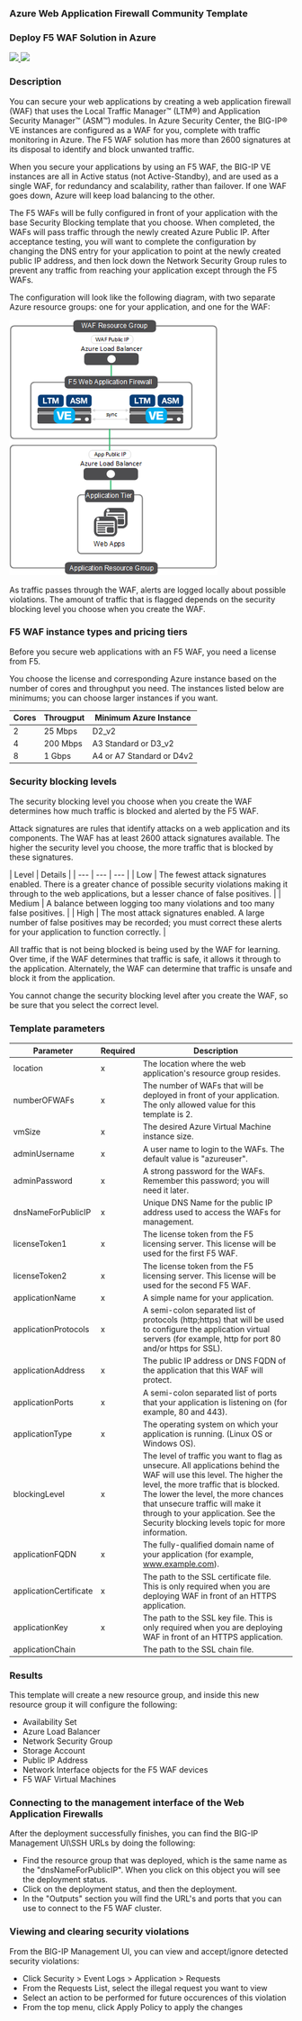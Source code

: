 ### Azure Web Application Firewall Community Template ###
### Deploy F5 WAF Solution in Azure ###

<a href="https://portal.azure.com/#create/Microsoft.Template/uri/https%3A%2F%2Fraw.githubusercontent.com%2Ff5devcentral%2Ff5-azure-waf-community%2Fmaster%2Fazuredeploy.json" target="_blank">
    <img src="http://azuredeploy.net/deploybutton.png"/>
</a>

<a href="http://armviz.io/#/?load=https://raw.githubusercontent.com/f5devcentral/f5-azure-waf-communitys/master/azuredeploy.json" target="_blank">
  <img src="http://armviz.io/visualizebutton.png"/>
</a>

### Description ###
You can secure your web applications by creating a web application firewall (WAF) that uses the Local Traffic Manager™ (LTM®) and Application Security Manager™ (ASM™) modules. In Azure Security Center, the BIG-IP® VE instances are configured as a WAF for you, complete with traffic monitoring in Azure. The F5 WAF solution has more than 2600 signatures at its disposal to identify and block unwanted traffic.

When you secure your applications by using an F5 WAF, the BIG-IP VE instances are all in Active status (not Active-Standby), and are used as a single WAF, for redundancy and scalability, rather than failover. If one WAF goes down, Azure will keep load balancing to the other.

The F5 WAFs will be fully configured in front of your application with the base Security Blocking template that you choose.  When completed, the WAFs will pass traffic through the newly created Azure Public IP.  After acceptance testing, you will want to complete the configuration by changing the DNS entry for your application to point at the newly created public IP address, and then lock down the Network Security Group rules to prevent any traffic from reaching your application except through the F5 WAFs.

The configuration will look like the following diagram, with two separate Azure resource groups: one for your application, and one for the WAF:

![screenshot](WAF_1.png)

As traffic passes through the WAF, alerts are logged locally about possible violations. The amount of traffic that is flagged depends on the security blocking level you choose when you create the WAF.

### F5 WAF instance types and pricing tiers ###
Before you secure web applications with an F5 WAF, you need a license from F5.

You choose the license and corresponding Azure instance based on the number of cores and throughput you need. The instances listed below are minimums; you can choose larger instances if you want.

| Cores | Througput | Minimum Azure Instance |
| --- | --- | --- |
| 2 | 25 Mbps | D2_v2 |
| 4 | 200 Mbps | A3 Standard or D3_v2 |
| 8 | 1 Gbps | A4 or A7 Standard or D4v2 |

### Security blocking levels ###
The security blocking level you choose when you create the WAF determines how much traffic is blocked and alerted by the F5 WAF.

Attack signatures are rules that identify attacks on a web application and its components. The WAF has at least 2600 attack signatures available. The higher the security level you choose, the more traffic that is blocked by these signatures.

| Level | Details |
| --- | --- | --- |
| Low | The fewest attack signatures enabled. There is a greater chance of possible security violations making it through to the web applications, but a lesser chance of false positives. |
| Medium | A balance between logging too many violations and too many false positives. |
| High | The most attack signatures enabled. A large number of false positives may be recorded; you must correct these alerts for your application to function correctly. |

All traffic that is not being blocked is being used by the WAF for learning. Over time, if the WAF determines that traffic is safe, it allows it through to the application. Alternately, the WAF can determine that traffic is unsafe and block it from the application.

You cannot change the security blocking level after you create the WAF, so be sure that you select the correct level.

### Template parameters ###

| Parameter | Required | Description |
| --- | --- | --- |
| location | x | The location where the web application's resource group resides. | 
| numberOFWAFs | x | The number of WAFs that will be deployed in front of your application.  The only allowed value for this template is 2. |
| vmSize | x | The desired Azure Virtual Machine instance size. |
| adminUsername | x | A user name to login to the WAFs.  The default value is "azureuser". |
| adminPassword | x | A strong password for the WAFs. Remember this password; you will need it later. |
| dnsNameForPublicIP | x | Unique DNS Name for the public IP address used to access the WAFs for management. |
| licenseToken1 | x | The license token from the F5 licensing server. This license will be used for the first F5 WAF. |
| licenseToken2 | x | The license token from the F5 licensing server. This license will be used for the second F5 WAF. |
| applicationName | x | A simple name for your application. |
| applicationProtocols | x | A semi-colon separated list of protocols (http;https) that will be used to configure the application virtual servers (for example, http for port 80 and/or https for SSL). |
| applicationAddress | x | The public IP address or DNS FQDN of the application that this WAF will protect. |
| applicationPorts | x | A semi-colon separated list of ports that your application is listening on (for example, 80 and 443). |
| applicationType | x | The operating system on which your application is running. (Linux OS or Windows OS). |
| blockingLevel | x | The level of traffic you want to flag as unsecure. All applications behind the WAF will use this level. The higher the level, the more traffic that is blocked. The lower the level, the more chances that unsecure traffic will make it through to your application. See the Security blocking levels topic for more information. |
| applicationFQDN | x | The fully-qualified domain name of your application (for example, www.example.com). |
| applicationCertificate | x | The path to the SSL certificate file. This is only required when you are deploying WAF in front of an HTTPS application. |
| applicationKey | x | The path to the SSL key file.  This is only required when you are deploying WAF in front of an HTTPS application. |
| applicationChain |  | The path to the SSL chain file. |

### Results ###

This template will create a new resource group, and inside this new resource group it will configure the following:

* Availability Set
* Azure Load Balancer
* Network Security Group
* Storage Account
* Public IP Address
* Network Interface objects for the F5 WAF devices
* F5 WAF Virtual Machines

### Connecting to the management interface of the Web Application Firewalls ###

After the deployment successfully finishes, you can find the BIG-IP Management UI\SSH URLs by doing the following: 

* Find the resource group that was deployed, which is the same name as the "dnsNameForPublicIP".  When you click on this object you will see the deployment status.  
* Click on the deployment status, and then the deployment.  
* In the "Outputs" section you will find the URL's and ports that you can use to connect to the F5 WAF cluster. 

### Viewing and clearing security violations ###

From the BIG-IP Management UI, you can view and accept/ignore detected security violations:

* Click Security > Event Logs > Application > Requests
* From the Requests List, select the illegal request you want to view
* Select an action to be performed for future occurences of this violation
* From the top menu, click Apply Policy to apply the changes